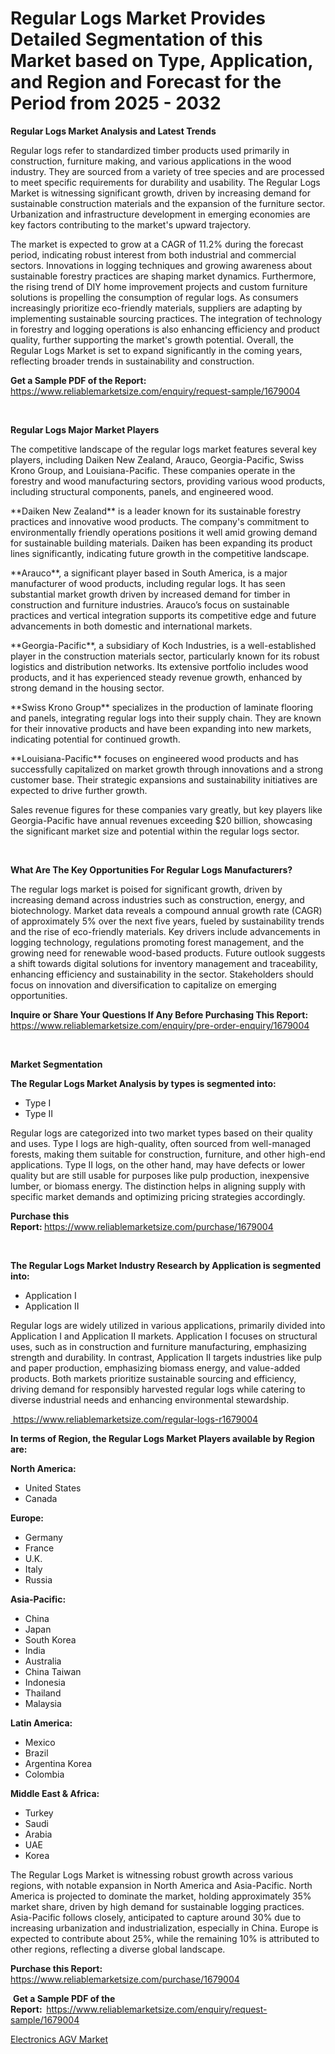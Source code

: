 <p><h1>Regular Logs Market Provides Detailed Segmentation of this Market based on Type, Application, and Region and Forecast for the Period from 2025 - 2032</h1></p><p><strong>Regular Logs Market Analysis and Latest Trends</strong></p>
<p><p>Regular logs refer to standardized timber products used primarily in construction, furniture making, and various applications in the wood industry. They are sourced from a variety of tree species and are processed to meet specific requirements for durability and usability. The Regular Logs Market is witnessing significant growth, driven by increasing demand for sustainable construction materials and the expansion of the furniture sector. Urbanization and infrastructure development in emerging economies are key factors contributing to the market's upward trajectory.</p><p>The market is expected to grow at a CAGR of 11.2% during the forecast period, indicating robust interest from both industrial and commercial sectors. Innovations in logging techniques and growing awareness about sustainable forestry practices are shaping market dynamics. Furthermore, the rising trend of DIY home improvement projects and custom furniture solutions is propelling the consumption of regular logs. As consumers increasingly prioritize eco-friendly materials, suppliers are adapting by implementing sustainable sourcing practices. The integration of technology in forestry and logging operations is also enhancing efficiency and product quality, further supporting the market's growth potential. Overall, the Regular Logs Market is set to expand significantly in the coming years, reflecting broader trends in sustainability and construction.</p></p>
<p><strong>Get a Sample PDF of the Report:&nbsp;</strong> <a href="https://www.reliablemarketsize.com/enquiry/request-sample/1679004?utm_campaign=3525&utm_medium=2&utm_source=Github&utm_content=ia&utm_term=24032025&utm_id=regular-logs">https://www.reliablemarketsize.com/enquiry/request-sample/1679004</a></p>
<p>&nbsp;</p>
<p><strong>Regular Logs Major Market Players</strong></p>
<p><p>The competitive landscape of the regular logs market features several key players, including Daiken New Zealand, Arauco, Georgia-Pacific, Swiss Krono Group, and Louisiana-Pacific. These companies operate in the forestry and wood manufacturing sectors, providing various wood products, including structural components, panels, and engineered wood.</p><p>**Daiken New Zealand** is a leader known for its sustainable forestry practices and innovative wood products. The company's commitment to environmentally friendly operations positions it well amid growing demand for sustainable building materials. Daiken has been expanding its product lines significantly, indicating future growth in the competitive landscape.</p><p>**Arauco**, a significant player based in South America, is a major manufacturer of wood products, including regular logs. It has seen substantial market growth driven by increased demand for timber in construction and furniture industries. Arauco’s focus on sustainable practices and vertical integration supports its competitive edge and future advancements in both domestic and international markets.</p><p>**Georgia-Pacific**, a subsidiary of Koch Industries, is a well-established player in the construction materials sector, particularly known for its robust logistics and distribution networks. Its extensive portfolio includes wood products, and it has experienced steady revenue growth, enhanced by strong demand in the housing sector. </p><p>**Swiss Krono Group** specializes in the production of laminate flooring and panels, integrating regular logs into their supply chain. They are known for their innovative products and have been expanding into new markets, indicating potential for continued growth.</p><p>**Louisiana-Pacific** focuses on engineered wood products and has successfully capitalized on market growth through innovations and a strong customer base. Their strategic expansions and sustainability initiatives are expected to drive further growth.</p><p>Sales revenue figures for these companies vary greatly, but key players like Georgia-Pacific have annual revenues exceeding $20 billion, showcasing the significant market size and potential within the regular logs sector.</p></p>
<p>&nbsp;</p>
<p><strong>What Are The Key Opportunities For Regular Logs Manufacturers?</strong></p>
<p><p>The regular logs market is poised for significant growth, driven by increasing demand across industries such as construction, energy, and biotechnology. Market data reveals a compound annual growth rate (CAGR) of approximately 5% over the next five years, fueled by sustainability trends and the rise of eco-friendly materials. Key drivers include advancements in logging technology, regulations promoting forest management, and the growing need for renewable wood-based products. Future outlook suggests a shift towards digital solutions for inventory management and traceability, enhancing efficiency and sustainability in the sector. Stakeholders should focus on innovation and diversification to capitalize on emerging opportunities.</p></p>
<p><strong>Inquire or Share Your Questions If Any Before Purchasing This Report:</strong> <a href="https://www.reliablemarketsize.com/enquiry/pre-order-enquiry/1679004?utm_campaign=3525&utm_medium=2&utm_source=Github&utm_content=ia&utm_term=24032025&utm_id=regular-logs">https://www.reliablemarketsize.com/enquiry/pre-order-enquiry/1679004</a></p>
<p>&nbsp;</p>
<p><strong>Market Segmentation</strong></p>
<p><strong>The Regular Logs Market Analysis by types is segmented into:</strong></p>
<p><ul><li>Type I</li><li>Type II</li></ul></p>
<p><p>Regular logs are categorized into two market types based on their quality and uses. Type I logs are high-quality, often sourced from well-managed forests, making them suitable for construction, furniture, and other high-end applications. Type II logs, on the other hand, may have defects or lower quality but are still usable for purposes like pulp production, inexpensive lumber, or biomass energy. The distinction helps in aligning supply with specific market demands and optimizing pricing strategies accordingly.</p></p>
<p><strong>Purchase this Report:&nbsp;</strong><a href="https://www.reliablemarketsize.com/purchase/1679004?utm_campaign=3525&utm_medium=2&utm_source=Github&utm_content=ia&utm_term=24032025&utm_id=regular-logs">https://www.reliablemarketsize.com/purchase/1679004</a></p>
<p>&nbsp;</p>
<p><strong>The Regular Logs Market Industry Research by Application is segmented into:</strong></p>
<p><ul><li>Application I</li><li>Application II</li></ul></p>
<p><p>Regular logs are widely utilized in various applications, primarily divided into Application I and Application II markets. Application I focuses on structural uses, such as in construction and furniture manufacturing, emphasizing strength and durability. In contrast, Application II targets industries like pulp and paper production, emphasizing biomass energy, and value-added products. Both markets prioritize sustainable sourcing and efficiency, driving demand for responsibly harvested regular logs while catering to diverse industrial needs and enhancing environmental stewardship.</p></p>
<p><a href="https://www.reliablemarketsize.com/regular-logs-r1679004?utm_campaign=3525&utm_medium=2&utm_source=Github&utm_content=ia&utm_term=24032025&utm_id=regular-logs">&nbsp;https://www.reliablemarketsize.com/regular-logs-r1679004</a></p>
<p><strong>In terms of Region, the Regular Logs Market Players available by Region are:</strong></p>
<p>
    <p> <strong> North America: </strong>
        <ul>
            <li>United States</li>
            <li>Canada</li>
        </ul>
        </p> 
    <p> <strong> Europe: </strong>
        <ul>
            <li>Germany</li>
            <li>France</li>
            <li>U.K.</li>
            <li>Italy</li>
            <li>Russia</li>
        </ul>
        </p> 
    <p> <strong> Asia-Pacific: </strong>
        <ul>
            <li>China</li>
            <li>Japan</li>
            <li>South Korea</li>
            <li>India</li>
            <li>Australia</li>
            <li>China Taiwan</li>
            <li>Indonesia</li>
            <li>Thailand</li>
            <li>Malaysia</li>
        </ul>
        </p> 
    <p> <strong> Latin America: </strong>
        <ul>
            <li>Mexico</li>
            <li>Brazil</li>
            <li>Argentina Korea</li>
            <li>Colombia</li>
        </ul>
        </p> 
    <p> <strong> Middle East & Africa: </strong>
        <ul>
            <li>Turkey</li>
            <li>Saudi</li>
            <li>Arabia</li>
            <li>UAE</li>
            <li>Korea</li>
        </ul>
    </p>
    </p>
<p><p>The Regular Logs Market is witnessing robust growth across various regions, with notable expansion in North America and Asia-Pacific. North America is projected to dominate the market, holding approximately 35% market share, driven by high demand for sustainable logging practices. Asia-Pacific follows closely, anticipated to capture around 30% due to increasing urbanization and industrialization, especially in China. Europe is expected to contribute about 25%, while the remaining 10% is attributed to other regions, reflecting a diverse global landscape.</p></p>
<p><strong>Purchase this Report: </strong><a href="https://www.reliablemarketsize.com/purchase/1679004?utm_campaign=3525&utm_medium=2&utm_source=Github&utm_content=ia&utm_term=24032025&utm_id=regular-logs">https://www.reliablemarketsize.com/purchase/1679004</a></p>
<p>&nbsp;<strong>Get a Sample PDF of the Report:&nbsp;&nbsp;</strong><a href="https://www.reliablemarketsize.com/enquiry/request-sample/1679004?utm_campaign=3525&utm_medium=2&utm_source=Github&utm_content=ia&utm_term=24032025&utm_id=regular-logs">https://www.reliablemarketsize.com/enquiry/request-sample/1679004</a></p>
<p><strong></strong></p>
<p><p><a href="https://github.com/chaiszepkadk/Market-Research-Report-List-1/blob/main/electronics-agv-market.md?utm_campaign=3525&utm_medium=2&utm_source=Github&utm_content=ia&utm_term=24032025&utm_id=regular-logs">Electronics AGV Market</a></p></p>